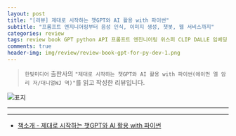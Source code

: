 ```yaml
---  
layout: post  
title: "[리뷰] 제대로 시작하는 챗GPT와 AI 활용 with 파이썬"  
subtitle: "프롬프트 엔지니어링부터 음성 인식, 이미지 생성, 챗봇, 웹 서비스까지"  
categories: review  
tags: review book GPT python API 프롬프트 엔진니어링 위스퍼 CLIP DALLE 임베딩 파인튜닝 RAG   
comments: true  
header-img: img/review/review-book-gpt-for-py-dev-1.png
---  
```

  
> `한빛미디어` 출판사의 `"제대로 시작하는 챗GPT와 AI 활용 with 파이썬(에이먼 엘 암리 저/대니얼WJ 역)"`를 읽고 작성한 리뷰입니다.  

![표지](https://theorydb.github.io/assets/img/review/review-book-gpt-for-py-dev-1.png)  

---

> 

---

* [책소개 - 제대로 시작하는 챗GPT와 AI 활용 with 파이썬](https://www.yes24.com/product/goods/143895983)
